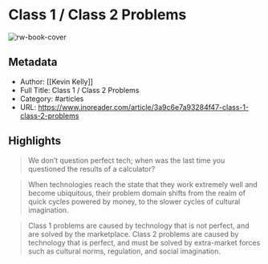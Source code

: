 # Class 1 / Class 2 Problems

![rw-book-cover](https://readwise-assets.s3.amazonaws.com/static/images/article4.6bc1851654a0.png)

## Metadata
- Author: [[Kevin Kelly]]
- Full Title: Class 1 / Class 2 Problems
- Category: #articles
- URL: https://www.inoreader.com/article/3a9c6e7a93284f47-class-1-class-2-problems

## Highlights

> We don’t question perfect tech; when was the last time you questioned the results of a calculator?



> When technologies reach the state that they work extremely well and become ubiquitous, their problem domain shifts from the realm of quick cycles powered by money, to the slower cycles of cultural imagination.



> Class 1 problems are caused by technology that is not perfect, and are solved by the marketplace. Class 2 problems are caused by technology that is perfect, and must be solved by extra-market forces such as cultural norms, regulation, and social imagination.



